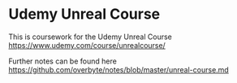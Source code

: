 # Udemy Unreal Course

This is coursework for the Udemy Unreal Course
https://www.udemy.com/course/unrealcourse/

Further notes can be found here
https://github.com/overbyte/notes/blob/master/unreal-course.md


